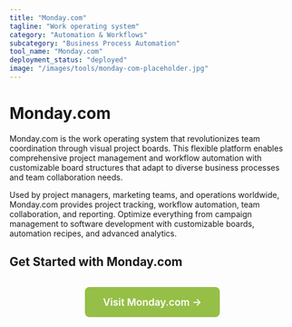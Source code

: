 ```yaml
---
title: "Monday.com"
tagline: "Work operating system"
category: "Automation & Workflows"
subcategory: "Business Process Automation"
tool_name: "Monday.com"
deployment_status: "deployed"
image: "/images/tools/monday-com-placeholder.jpg"
---
```


# Monday.com

Monday.com is the work operating system that revolutionizes team coordination through visual project boards. This flexible platform enables comprehensive project management and workflow automation with customizable board structures that adapt to diverse business processes and team collaboration needs.

Used by project managers, marketing teams, and operations worldwide, Monday.com provides project tracking, workflow automation, team collaboration, and reporting. Optimize everything from campaign management to software development with customizable boards, automation recipes, and advanced analytics.

## Get Started with Monday.com

<div style="text-align: center; margin: 2rem 0;">
  <a href="https://monday.com" target="_blank" rel="noopener noreferrer" style="display: inline-block; background: #96BF47; color: white; padding: 1rem 2rem; text-decoration: none; border-radius: 8px; font-weight: 600; font-size: 1.1rem;">Visit Monday.com →</a>
</div>
